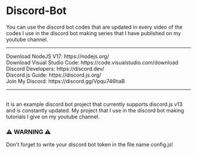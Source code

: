 # Discord-Bot
You can use the discord bot codes that are updated in every video of the codes I use in the discord bot making series that I have published on my youtube channel.
<hr>
Download NodeJS V17: https://nodejs.org/ <br>
Download Visual Studio Code: https://code.visualstudio.com/download <br>
Discord Developers: https://discord.dev/ <br>
Discord.js Guide: https://discord.js.org/ <br>
Join My Discord: https://discord.gg/Vpqu746haB
<hr><br>
It is an example discord bot project that currently supports discord.js v13 and is constantly updated. My project that I use in the discord bot making tutorials I give on my youtube channel.

<h3>⚠️ WARNING ⚠️</h3>
Don't forget to write your discord bot token in the file name config.js!
